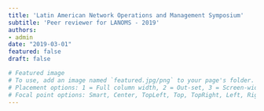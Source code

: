 ```yaml
---
title: 'Latin American Network Operations and Management Symposium'
subtitle: 'Peer reviewer for LANOMS - 2019'
authors:
- admin
date: "2019-03-01"
featured: false
draft: false

# Featured image
# To use, add an image named `featured.jpg/png` to your page's folder.
# Placement options: 1 = Full column width, 2 = Out-set, 3 = Screen-width
# Focal point options: Smart, Center, TopLeft, Top, TopRight, Left, Right, BottomLeft, Bottom, BottomRight
---
```

